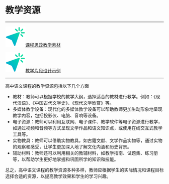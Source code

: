 # 教学资源

---

[![cursor](../assets/images/cursor.webp)课程思政教学素材](./books/books.html)

[![cursor](../assets/images/cursor.webp)教学片段设计示例](./examples/examples.html)

---

高中语文课程的教学资源包括以下几个方面

- 教材：教师可以根据学校的教学大纲，选择适合的教材进行教学。例如：《现代汉语》、《中国古代文学史》、《现代文学欣赏》等。
- 多媒体教学设备：现代化的多媒体教学设备可以帮助教师更加生动形象地呈现教学内容，包括投影仪、电脑、音响等设备。
- 电子资源：教师可以利用互联网、电子课件、教学软件等电子资源进行教学，如通过视频和音频等方式呈现文学作品和语文知识点，或使用在线交互式教学工具等。
- 实物教具：教师可以借助实物教具，如古籍文献、文学作品实物等，通过实物的观察和感受，让学生更加深入地了解文化内涵和历史背景。
- 辅助材料：教师还可以利用相关的教辅材料，如教学指南、试题集、练习册等，以帮助学生更好地掌握和巩固所学的知识和技能。

总之，高中语文课程的教学资源多种多样，教师应根据学生的实际情况和课程目标选择合适的资源，以提高教学效果和学生的学习兴趣。
